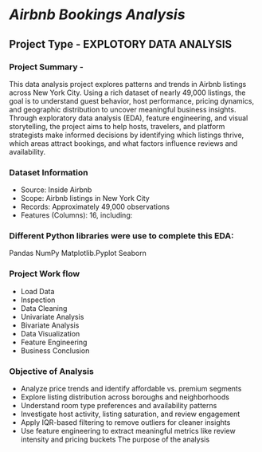 # ***Airbnb Bookings Analysis***

## Project Type - EXPLOTORY DATA ANALYSIS

### Project Summary - 
This data analysis project explores patterns and trends in Airbnb listings across New York City. Using a rich dataset of nearly 49,000 listings, the goal is to understand guest behavior, host performance, pricing dynamics, and geographic distribution to uncover meaningful business insights.
Through exploratory data analysis (EDA), feature engineering, and visual storytelling, the project aims to help hosts, travelers, and platform strategists make informed decisions by identifying which listings thrive, which areas attract bookings, and what factors influence reviews and availability.

### Dataset Information
- Source: Inside Airbnb
- Scope: Airbnb listings in New York City
- Records: Approximately 49,000 observations
- Features (Columns): 16, including:

### Different Python libraries were use to complete this EDA:
Pandas
NumPy
Matplotlib.Pyplot
Seaborn

### Project Work flow
- Load Data
- Inspection
- Data Cleaning
- Univariate Analysis
- Bivariate Analysis
- Data Visualization
- Feature Engineering
- Business Conclusion

### Objective of Analysis
- Analyze price trends and identify affordable vs. premium segments
- Explore listing distribution across boroughs and neighborhoods
- Understand room type preferences and availability patterns
- Investigate host activity, listing saturation, and review engagement
- Apply IQR-based filtering to remove outliers for cleaner insights
- Use feature engineering to extract meaningful metrics like review intensity and pricing buckets
The purpose of the analysis
